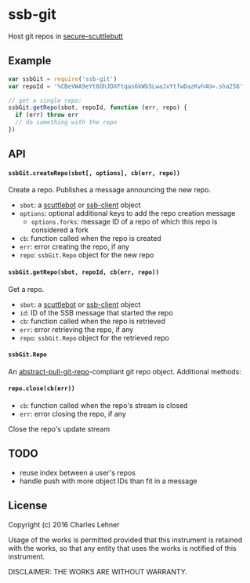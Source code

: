 # ssb-git

Host git repos in [secure-scuttlebutt][]

## Example

```js
var ssbGit = require('ssb-git')
var repoId = '%CBeVWA9eYt6OhJDXFtqas6kWb5LwaJxYtfwDazKvh4U=.sha256'

// get a single repo:
ssbGit.getRepo(sbot, repoId, function (err, repo) {
  if (err) throw err
  // do something with the repo
})
```

## API

#### `ssbGit.createRepo(sbot[, options], cb(err, repo))`

Create a repo. Publishes a message announcing the new repo.

- `sbot`: a [scuttlebot][] or [ssb-client][] object
- `options`: optional additional keys to add the repo creation message
  - `options.forks`: message ID of a repo of which this repo is considered a
    fork
- `cb`: function called when the repo is created
- `err`: error creating the repo, if any
- `repo`: `ssbGit.Repo` object for the new repo

#### `ssbGit.getRepo(sbot, repoId, cb(err, repo))`

Get a repo.

- `sbot`: a [scuttlebot][] or [ssb-client][] object
- `id`: ID of the SSB message that started the repo
- `cb`: function called when the repo is retrieved
- `err`: error retrieving the repo, if any
- `repo`: `ssbGit.Repo` object for the retrieved repo

#### `ssbGit.Repo`

An [abstract-pull-git-repo][]-compliant git repo object. Additional methods:

#### `repo.close(cb(err))`

- `cb`: function called when the repo's stream is closed
- `err`: error closing the repo, if any

Close the repo's update stream

[abstract-pull-git-repo]: https://github.com/clehner/abstract-pull-git-repo
[ssb-client]: https://github.com/ssbc/ssb-client
[scuttlebot]: https://github.com/ssbc/scuttlebot
[secure-scuttlebutt]: https://github.com/ssbc/secure-scuttlebutt
[pull-stream]: https://github.com/dominictarr/pull-stream

## TODO

- reuse index between a user's repos
- handle push with more object IDs than fit in a message

## License

Copyright (c) 2016 Charles Lehner

Usage of the works is permitted provided that this instrument is
retained with the works, so that any entity that uses the works is
notified of this instrument.

DISCLAIMER: THE WORKS ARE WITHOUT WARRANTY.
